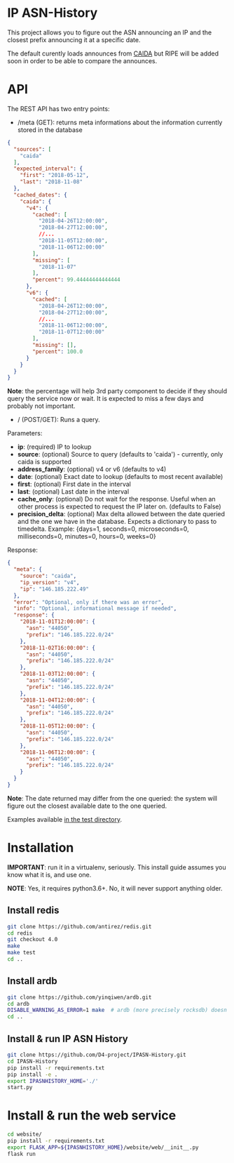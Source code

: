 # IP ASN-History

This project allows you to figure out the ASN announcing an IP and the closest prefix
announcing it at a specific date.

The default curently loads announces from [CAIDA](http://data.caida.org/datasets/routing/)
but RIPE will be added soon in order to be able to compare the announces.

# API

The REST API has two entry points:

* /meta (GET): returns meta informations about the information currently stored in the database

```json
{
  "sources": [
    "caida"
  ],
  "expected_interval": {
    "first": "2018-05-12",
    "last": "2018-11-08"
  },
  "cached_dates": {
    "caida": {
      "v4": {
        "cached": [
          "2018-04-26T12:00:00",
          "2018-04-27T12:00:00",
		  //...
          "2018-11-05T12:00:00",
          "2018-11-06T12:00:00"
        ],
        "missing": [
          "2018-11-07"
        ],
        "percent": 99.44444444444444
      },
      "v6": {
        "cached": [
          "2018-04-26T12:00:00",
          "2018-04-27T12:00:00",
		  //...
          "2018-11-06T12:00:00",
          "2018-11-07T12:00:00"
        ],
        "missing": [],
        "percent": 100.0
      }
    }
  }
}
```

**Note**: the percentage will help 3rd party component to decide if they should query the service now or wait.
		  It is expected to miss a few days and probably not important.

* / (POST/GET): Runs a query.

Parameters:

* **ip**: (required) IP to lookup
* **source**: (optional) Source to query (defaults to 'caida') - currently, only caida is supported
* **address_family**: (optional) v4 or v6 (defaults to v4)
* **date**: (optional) Exact date to lookup (defaults to most recent available)
* **first**: (optional) First date in the interval
* **last**: (optional) Last date in the interval
* **cache_only**: (optional) Do not wait for the response. Useful when an other process is expected to request the IP later on. (defaults to False)
* **precision_delta**: (optional) Max delta allowed between the date queried and the one we have in the database. Expects a dictionary to pass to timedelta.
                 Example: {days=1, seconds=0, microseconds=0, milliseconds=0, minutes=0, hours=0, weeks=0}

Response:

```json
{
  "meta": {
    "source": "caida",
    "ip_version": "v4",
    "ip": "146.185.222.49"
  },
  "error": "Optional, only if there was an error",
  "info": "Optional, informational message if needed",
  "response": {
    "2018-11-01T12:00:00": {
      "asn": "44050",
      "prefix": "146.185.222.0/24"
    },
    "2018-11-02T16:00:00": {
      "asn": "44050",
      "prefix": "146.185.222.0/24"
    },
    "2018-11-03T12:00:00": {
      "asn": "44050",
      "prefix": "146.185.222.0/24"
    },
    "2018-11-04T12:00:00": {
      "asn": "44050",
      "prefix": "146.185.222.0/24"
    },
    "2018-11-05T12:00:00": {
      "asn": "44050",
      "prefix": "146.185.222.0/24"
    },
    "2018-11-06T12:00:00": {
      "asn": "44050",
      "prefix": "146.185.222.0/24"
    }
  }
}
```

**Note**: The date returned may differ from the one queried: the system will figure out the closest available date to the one queried.

Examples available [in the test directory](https://github.com/D4-project/IPASN-History/blob/master/test/test_query.py).

# Installation

**IMPORTANT**: run it in a virtualenv, seriously. This install guide assumes you know what it is, and use one.

**NOTE**: Yes, it requires python3.6+. No, it will never support anything older.

## Install redis

```bash
git clone https://github.com/antirez/redis.git
cd redis
git checkout 4.0
make
make test
cd ..
```

## Install ardb

```bash
git clone https://github.com/yinqiwen/ardb.git
cd ardb
DISABLE_WARNING_AS_ERROR=1 make  # ardb (more precisely rocksdb) doesn't compile on ubuntu 18.04 unless you disable warning as error
cd ..
```

## Install & run IP ASN History

```bash
git clone https://github.com/D4-project/IPASN-History.git
cd IPASN-History
pip install -r requirements.txt
pip install -e .
export IPASNHISTORY_HOME='./'
start.py
```

# Install & run the web service

```bash
cd website/
pip install -r requirements.txt
export FLASK_APP=${IPASNHISTORY_HOME}/website/web/__init__.py
flask run
```
